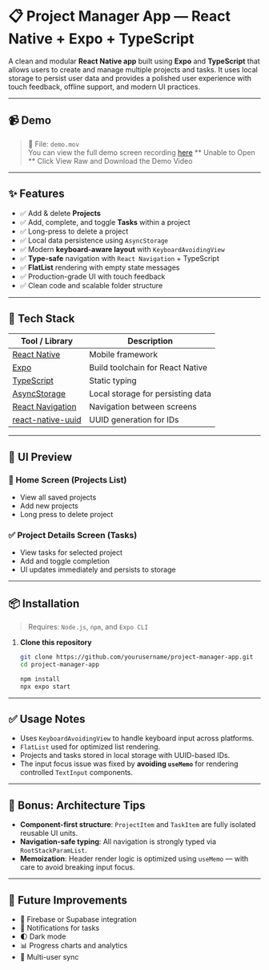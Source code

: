 # 📋 Project Manager App — React Native + Expo + TypeScript

A clean and modular **React Native app** built using **Expo** and **TypeScript** that allows users to create and manage multiple projects and tasks. It uses local storage to persist user data and provides a polished user experience with touch feedback, offline support, and modern UI practices.

---

## 📹 Demo

> 📁 File: `demo.mov`  
You can view the full demo screen recording [here](./demo.mov)
** Unable to Open **
> Click View Raw and Download the Demo Video
---

## ✨ Features

- ✅ Add & delete **Projects**
- ✅ Add, complete, and toggle **Tasks** within a project
- ✅ Long-press to delete a project
- ✅ Local data persistence using `AsyncStorage`
- ✅ Modern **keyboard-aware layout** with `KeyboardAvoidingView`
- ✅ **Type-safe** navigation with `React Navigation` + TypeScript
- ✅ **FlatList** rendering with empty state messages
- ✅ Production-grade UI with touch feedback
- ✅ Clean code and scalable folder structure

---

## 🧱 Tech Stack

| Tool / Library             | Description                                 |
|---------------------------|---------------------------------------------|
| [React Native](https://reactnative.dev/)        | Mobile framework                            |
| [Expo](https://expo.dev/)                       | Build toolchain for React Native            |
| [TypeScript](https://www.typescriptlang.org/)  | Static typing                               |
| [AsyncStorage](https://react-native-async-storage.github.io/async-storage/) | Local storage for persisting data           |
| [React Navigation](https://reactnavigation.org/) | Navigation between screens                  |
| [react-native-uuid](https://www.npmjs.com/package/react-native-uuid)   | UUID generation for IDs                     |

---


## 📸 UI Preview

### 📁 Home Screen (Projects List)
- View all saved projects
- Add new projects
- Long press to delete project

### ✅ Project Details Screen (Tasks)
- View tasks for selected project
- Add and toggle completion
- UI updates immediately and persists to storage

---

## 📦 Installation

> Requires: `Node.js`, `npm`, and `Expo CLI`

1. **Clone this repository**
   ```bash
   git clone https://github.com/yourusername/project-manager-app.git
   cd project-manager-app

   npm install
   npx expo start
---

## ✅ Usage Notes

- Uses `KeyboardAvoidingView` to handle keyboard input across platforms.
- `FlatList` used for optimized list rendering.
- Projects and tasks stored in local storage with UUID-based IDs.
- The input focus issue was fixed by **avoiding `useMemo`** for rendering controlled `TextInput` components.

---

## 🧠 Bonus: Architecture Tips

- **Component-first structure**: `ProjectItem` and `TaskItem` are fully isolated reusable UI units.
- **Navigation-safe typing**: All navigation is strongly typed via `RootStackParamList`.
- **Memoization**: Header render logic is optimized using `useMemo` — with care to avoid breaking input focus.

---

## 🚀 Future Improvements

- 🔄 Firebase or Supabase integration
- 🔔 Notifications for tasks
- 🌓 Dark mode
- 📊 Progress charts and analytics
- 👥 Multi-user sync


